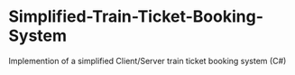 # Simplified-Train-Ticket-Booking-System
Implemention of a  simplified Client/Server train ticket booking system (C#)
